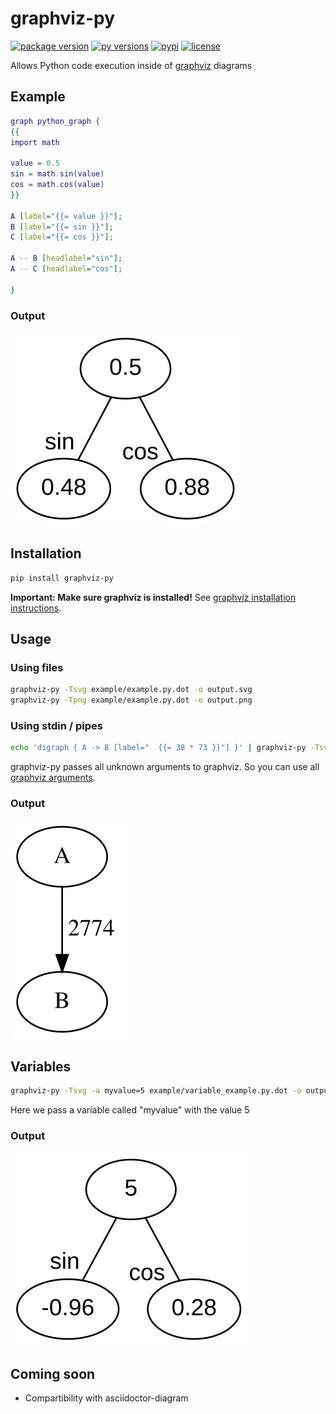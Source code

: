 # graphviz-py
[![package version](https://img.shields.io/pypi/v/graphviz-py?style=flat-square&color=%2300AA00)](https://pypi.org/project/graphviz-py/)
[![py versions](https://img.shields.io/pypi/pyversions/graphviz-py?style=flat-square)](https://pypi.org/project/graphviz-py/)
[![pypi](https://img.shields.io/github/workflow/status/Alwinator/graphviz-py/Publish%20to%20PyPi?label=Build%20%26%20Publish&style=flat-square)](https://github.com/Alwinator/graphviz-py/actions)
[![license](https://img.shields.io/github/license/Alwinator/graphviz-py?style=flat-square&color=%23006699)](LICENSE)

Allows Python code execution inside of [graphviz](https://graphviz.org/) diagrams

## Example
```dot
graph python_graph {
{{
import math

value = 0.5
sin = math.sin(value)
cos = math.cos(value)
}}

A [label="{{= value }}"];
B [label="{{= sin }}"];
C [label="{{= cos }}"];

A -- B [headlabel="sin"];
A -- C [headlabel="cos"];

}
```

### Output
![output](https://raw.githubusercontent.com/Alwinator/graphviz-py/main/assets/output_file.svg)

## Installation
```bash
pip install graphviz-py
```

**Important: Make sure graphviz is installed!** See [graphviz installation instructions](https://graphviz.org/download/).


## Usage
### Using files
```bash
graphviz-py -Tsvg example/example.py.dot -o output.svg
graphviz-py -Tpng example/example.py.dot -o output.png
```

### Using stdin / pipes
```bash
echo 'digraph { A -> B [label="  {{= 38 * 73 }}"] }' | graphviz-py -Tsvg > output.svg
```
graphviz-py passes all unknown arguments to graphviz. So you can use all [graphviz arguments](https://graphviz.org/doc/info/command.html).

### Output
![output](https://raw.githubusercontent.com/Alwinator/graphviz-py/main/assets/output_pipe.svg)

## Variables
```bash
graphviz-py -Tsvg -a myvalue=5 example/variable_example.py.dot -o output.svg
```
Here we pass a variable called "myvalue" with the value 5

### Output
![output](https://raw.githubusercontent.com/Alwinator/graphviz-py/main/assets/output_variable.svg)

## Coming soon
- Compartibility with asciidoctor-diagram
